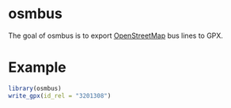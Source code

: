 <!-- README.md is generated from README.Rmd. Please edit that file -->
osmbus
======

The goal of osmbus is to export [OpenStreetMap](https://www.openstreetmap.org) bus lines to GPX.

Example
=======

``` r
library(osmbus)
write_gpx(id_rel = "3201308")
```
